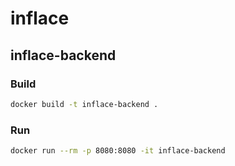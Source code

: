 # inflace

## inflace-backend

### Build

```bash
docker build -t inflace-backend .
```

### Run

```bash
docker run --rm -p 8080:8080 -it inflace-backend
```
